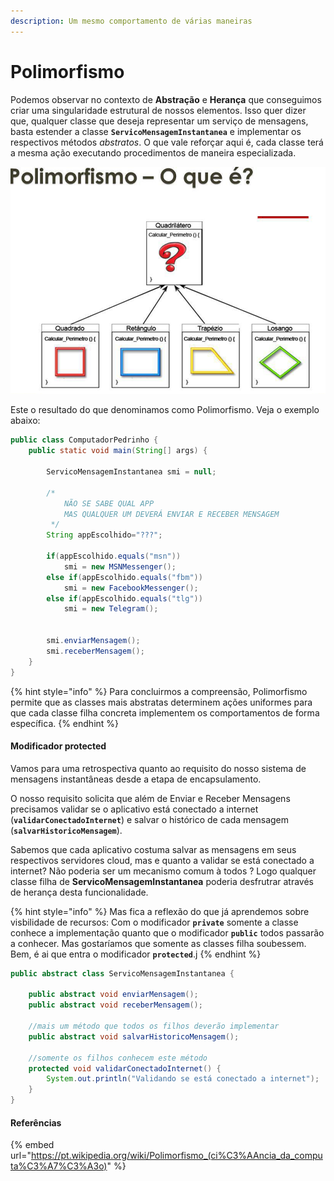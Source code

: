 ```yaml
---
description: Um mesmo comportamento de várias maneiras
---
```


# Polimorfismo

Podemos observar no contexto de **Abstração** e **Herança** que conseguimos criar uma singularidade estrutural de nossos elementos. Isso quer dizer que, qualquer classe que deseja representar um serviço de mensagens, basta estender a classe **`ServicoMensagemInstantanea`** e implementar os respectivos métodos _abstratos_. O que vale reforçar aqui é, cada classe terá a mesma ação executando procedimentos de maneira especializada.&#x20;

![](<../../.gitbook/assets/image (9).png>)

Este o resultado do que denominamos como Polimorfismo. Veja o exemplo abaixo:

```java
public class ComputadorPedrinho {
	public static void main(String[] args) {
		
		ServicoMensagemInstantanea smi = null;
		
		/*
		    NÃO SE SABE QUAL APP 
		    MAS QUALQUER UM DEVERÁ ENVIAR E RECEBER MENSAGEM
		 */
		String appEscolhido="???"; 
		
		if(appEscolhido.equals("msn"))
			smi = new MSNMessenger();
		else if(appEscolhido.equals("fbm"))
			smi = new FacebookMessenger();
		else if(appEscolhido.equals("tlg"))
			smi = new Telegram();
		
			
		smi.enviarMensagem();
		smi.receberMensagem();
	}
}
```

{% hint style="info" %}
Para concluirmos a compreensão, Polimorfismo permite que as classes mais abstratas determinem ações uniformes para que cada classe filha concreta implementem os comportamentos de forma específica.
{% endhint %}

#### Modificador protected

Vamos para uma retrospectiva quanto ao requisito do nosso sistema de mensagens instantâneas desde a etapa de encapsulamento.&#x20;

O nosso requisito solicita que além de Enviar e Receber Mensagens precisamos validar se o aplicativo está conectado a internet (**`validarConectadoInternet`**) e salvar o histórico de cada mensagem (**`salvarHistoricoMensagem`**).

Sabemos que cada aplicativo costuma salvar as mensagens em seus respectivos servidores cloud, mas e quanto a validar se está conectado a internet? Não poderia ser um mecanismo comum à todos ? Logo qualquer classe filha de **ServicoMensagemInstantanea** poderia desfrutrar através de herança desta funcionalidade.

{% hint style="info" %}
Mas fica a reflexão do que já aprendemos sobre visbilidade de recursos: Com o modificador **`private`** somente a classe conhece a implementação quanto que o modificador **`public`**  todos passarão a conhecer. Mas gostaríamos que somente as classes filha soubessem. Bem, é ai que entra o modificador **`protected`**.j
{% endhint %}

```java
public abstract class ServicoMensagemInstantanea {
	
	public abstract void enviarMensagem();
	public abstract void receberMensagem();
	
	//mais um método que todos os filhos deverão implementar
	public abstract void salvarHistoricoMensagem();
	
	//somente os filhos conhecem este método
	protected void validarConectadoInternet() {
		System.out.println("Validando se está conectado a internet");
	}	
}
```

#### Referências

{% embed url="https://pt.wikipedia.org/wiki/Polimorfismo_(ci%C3%AAncia_da_computa%C3%A7%C3%A3o)" %}

####
